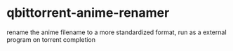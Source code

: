 # qbittorrent-anime-renamer
rename the anime filename to a more standardized format, run as a external program on torrent completion
